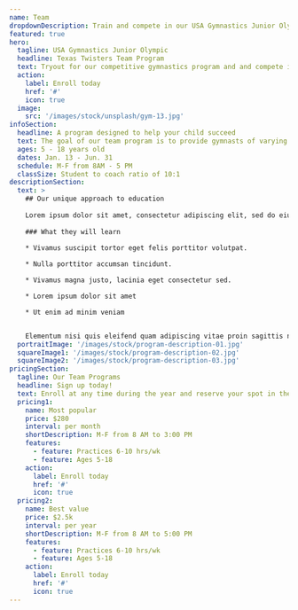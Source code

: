 ```yaml
---
name: Team
dropdownDescription: Train and compete in our USA Gymnastics Junior Olympic program.
featured: true
hero:
  tagline: USA Gymnastics Junior Olympic
  headline: Texas Twisters Team Program
  text: Tryout for our competitive gymnastics program and and compete in USAG regulated meets in cities all across Texas.
  action:
    label: Enroll today
    href: '#'
    icon: true
  image:
    src: '/images/stock/unsplash/gym-13.jpg'
infoSection:
  headline: A program designed to help your child succeed
  text: The goal of our team program is to provide gymnasts of varying abilities and commitment levels the opportunity for a rewarding gymnastics experience.
  ages: 5 - 18 years old
  dates: Jan. 13 - Jun. 31
  schedule: M-F from 8AM - 5 PM
  classSize: Student to coach ratio of 10:1
descriptionSection:
  text: >
    ## Our unique approach to education
            
    Lorem ipsum dolor sit amet, consectetur adipiscing elit, sed do eiusmod tempor incididunt ut labore et dolore magna aliqua. Nisl pretium fusce id velit ut. Id porta nibh venenatis cras sed felis eget velit. Ut morbi tincidunt augue interdum velit. Ipsum faucibus vitae aliquet nec ullamcorper sit amet. Viverra orci sagittis eu volutpat odio facilisis mauris. Diam quis enim lobortis scelerisque fermentum. Viverra mauris in aliquam sem fringilla. 
        
    ### What they will learn
          
    * Vivamus suscipit tortor eget felis porttitor volutpat.

    * Nulla porttitor accumsan tincidunt.

    * Vivamus magna justo, lacinia eget consectetur sed.

    * Lorem ipsum dolor sit amet

    * Ut enim ad minim veniam


    Elementum nisi quis eleifend quam adipiscing vitae proin sagittis nisl. Viverra vitae congue eu consequat ac felis donec et odio. Euismod nisi porta lorem mollis aliquam ut porttitor. Sed nisi lacus sed viverra tellus. Augue lacus viverra vitae congue eu consequat ac felis donec. Elementum pulvinar etiam non quam lacus. Ut venenatis tellus in metus vulputate. Ultrices dui sapien eget mi proin sed libero enim. Id velit ut tortor pretium viverra suspendisse.
  portraitImage: '/images/stock/program-description-01.jpg'
  squareImage1: '/images/stock/program-description-02.jpg'
  squareImage2: '/images/stock/program-description-03.jpg'
pricingSection:
  tagline: Our Team Programs
  headline: Sign up today!
  text: Enroll at any time during the year and reserve your spot in the class. Our curriculum makes learning fun and safe.
  pricing1:
    name: Most popular
    price: $280
    interval: per month
    shortDescription: M-F from 8 AM to 3:00 PM
    features:
      - feature: Practices 6-10 hrs/wk
      - feature: Ages 5-18
    action:
      label: Enroll today
      href: '#'
      icon: true
  pricing2:
    name: Best value
    price: $2.5k
    interval: per year
    shortDescription: M-F from 8 AM to 5:00 PM
    features:
      - feature: Practices 6-10 hrs/wk
      - feature: Ages 5-18
    action:
      label: Enroll today
      href: '#'
      icon: true
---
```

